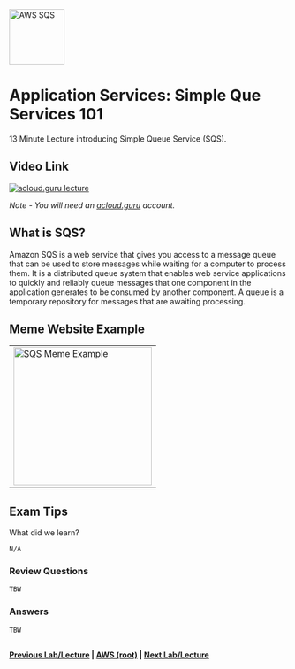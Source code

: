 <img src="https://i.imgur.com/jDVKrPq.png" height="100" title="AWS SQS" />


Application Services: Simple Que Services 101
======

13 Minute Lecture introducing Simple Queue Service (SQS). 
 
  
## Video Link

[![acloud.guru lecture](https://i.imgur.com/HUEkJcw.png)](https://acloud.guru/course/aws-certified-solutions-architect-associate/learn/application-services/sqs/watch)

*Note - You will need an [acloud.guru](acloud.guru) account.*


## What is SQS?

Amazon SQS is a web service that gives you access to a message queue that can be used to store messages while
waiting for a computer to process them.  It is a distributed queue system that enables web service applications
to quickly and reliably queue messages that one component in the application generates to be consumed by another
component. A queue is a temporary repository for messages that are awaiting processing.


## Meme Website Example

<table>
<tr>
<td>
 <img src="https://i.imgur.com/UPj7JT4.png" height="250" title="SQS Meme Example" />
</td>
</tr>
</table>




  

## Exam Tips

What did we learn?

    N/A

     
### Review Questions

    TBW
    

### Answers

    TBW

 
## 

**[Previous Lab/Lecture](../vpc/vpc-exam-tips.md) | [AWS (root)](../readme.adoc) | [Next Lab/Lecture](apps-sqs-101.md)**








